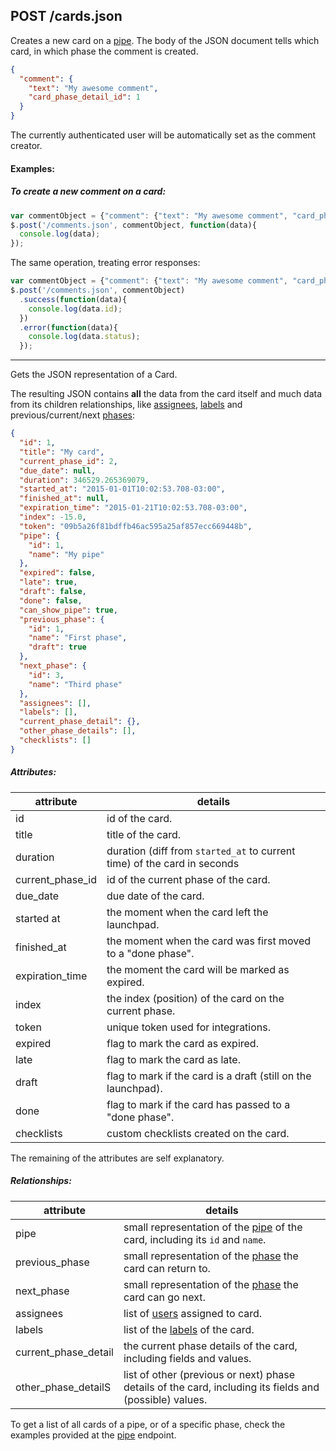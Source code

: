 ## POST /cards.json

Creates a new card on a [pipe](pipe.md). The body of the JSON document tells which card, in which phase the comment is created.

```json
{
  "comment": {
    "text": "My awesome comment", 
    "card_phase_detail_id": 1
  }
}
```
The currently authenticated user will be automatically set as the comment creator.

#### Examples:

##### To create a new comment on a card:

```javascript
var commentObject = {"comment": {"text": "My awesome comment", "card_phase_detail_id": 1}};
$.post('/comments.json', commentObject, function(data){
  console.log(data);
});
```

The same operation, treating error responses:

```javascript
var commentObject = {"comment": {"text": "My awesome comment", "card_phase_detail_id": 1}};
$.post('/comments.json', commentObject)
  .success(function(data){
    console.log(data.id);
  })
  .error(function(data){
    console.log(data.status);
  });
```







-------------------

Gets the JSON representation of a Card. 

The resulting JSON contains **all** the data from the card itself and much data from its children relationships, like [assignees](user.md), [labels](label.md) and previous/current/next [phases](phase.md):

```json
{
  "id": 1,
  "title": "My card",
  "current_phase_id": 2,
  "due_date": null,
  "duration": 346529.265369079,
  "started_at": "2015-01-01T10:02:53.708-03:00",
  "finished_at": null,
  "expiration_time": "2015-01-21T10:02:53.708-03:00",
  "index": -15.0,
  "token": "09b5a26f81bdffb46ac595a25af857ecc669448b",
  "pipe": {
    "id": 1,
    "name": "My pipe"
  },
  "expired": false,
  "late": true,
  "draft": false,
  "done": false,
  "can_show_pipe": true,
  "previous_phase": {
    "id": 1,
    "name": "First phase",
    "draft": true
  },
  "next_phase": {
    "id": 3,
    "name": "Third phase"
  },
  "assignees": [],
  "labels": [],
  "current_phase_detail": {},
  "other_phase_details": [],
  "checklists": []
}
```
##### Attributes:

| attribute | details |
| -- | -- |
| id | id of the card. |
| title | title of the card. |
| duration | duration (diff from `started_at` to current time) of the card in seconds |
| current_phase_id | id of the current phase of the card. |
| due_date | due date of the card. |
| started at | the moment when the card left the launchpad. |
| finished_at | the moment when the card was first moved to a "done phase". |
| expiration_time | the moment the card will be marked as expired. |
| index | the index (position) of the card on the current phase.  |
| token | unique token used for integrations. |
| expired | flag to mark the card as expired. |
| late | flag to mark the card as late. |
| draft | flag to mark if the card is a draft (still on the launchpad). |
| done | flag to mark if the card has passed to a "done phase". |
| checklists | custom checklists created on the card. |

The remaining of the attributes are self explanatory.

##### Relationships:

| attribute | details |
| -- | -- |
| pipe | small representation of the [pipe]("pipe.md") of the card, including its `id` and `name`. |
| previous_phase | small representation of the [phase]("phase.md") the card can return to. |
| next_phase | small representation of the [phase]("phase.md") the card can go next. |
| assignees | list of [users]("user.md") assigned to card. |
| labels | list of the [labels]("label.md") of the card. |
| current_phase_detail | the current phase details of the card, including fields and values. |
| other_phase_detailS | list of other (previous or next) phase details of the card, including its fields and (possible) values. |

To get a list of all cards of a pipe, or of a specific phase, check the examples provided at the [pipe](pipe.md) endpoint.
